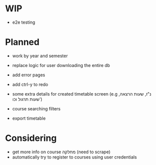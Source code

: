 # WIP

- e2e testing

# Planned

- work by year and semester
- replace logic for user downloading the entire db

- add error pages
- add ctrl-y to redo

- some extra details for created timetable screen (e.g נ"ז, שעות הרצאה, שעות תרגול וכו')

- course searching filters
- export timetable

# Considering

- get more info on course מחלקה (need to scrape)
- automatically try to register to courses using user credentials
